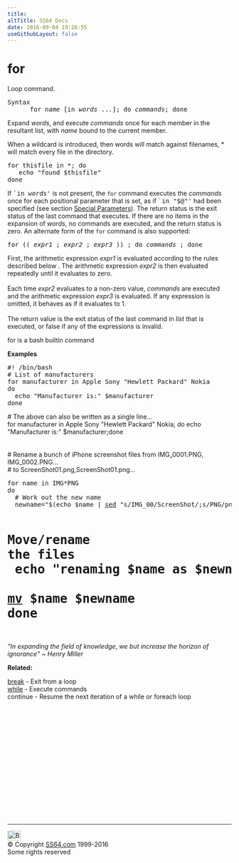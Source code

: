 ```yaml
---
title:
altTitle: SS64 Docs
date: 2016-09-04 19:26:55
useGithubLayout: false
---
```

<!-- #BeginLibraryItem "/Library/head_osx.lbi" --><!-- #EndLibraryItem --><h1>for</h1>
<p>Loop command.</p>
<pre>Syntax
      for <var>name</var> [in <var>words</var> ...]; do <var>commands</var>; done</pre>
<p>Expand <var>words</var>, and execute <var>commands</var> once for each member in the resultant list, with <var>name</var> bound to the current member.</p>
<p>When a wildcard is introduced, then words will match against filenames, * will match every file in the directory.</p>
<pre>for thisfile in *; do
   echo "found $thisfile"
done</pre>
<p>If <samp>`in <var>words</var>'</samp> is not present, the <code>for</code> command executes the <var>commands</var> once for each positional parameter that is set, as if <samp>`in "$@"'</samp> had been specified (see section <a href="http://tiswww.case.edu/php/chet/bash/bashref.html#SEC25">Special Parameters</a>). The return status is the exit status of the last command that executes. If there are no items in the expansion of <var>words</var>, no commands are executed, and the return status is zero. An alternate form of the <code>for</code> command is also supported: </p>
<pre>for (( <var>expr1</var> ; <var>expr2</var> ; <var>expr3</var> )) ; do <var>commands</var> ; done</pre>
<p>First, the arithmetic expression <var>expr1</var> is evaluated according to the rules described below . The arithmetic expression <var>expr2</var> is then evaluated repeatedly until it evaluates to zero. <br>
    <br>
  Each time <var>expr2</var> evaluates to a non-zero value, <var>commands</var> are executed and the arithmetic expression <var>expr3</var> is evaluated. If any expression is omitted, it behaves as if it evaluates to 1. <br>
    <br>
  The return value is the exit status of the last command in <var>list</var> that is executed, or false if any of the expressions is invalid. </p>
<p>for is a bash builtin command </p>
<p><b>Examples</b></p>
<pre>#! /bin/bash<br># List of manufacturers<br>for manufacturer in Apple Sony "Hewlett Packard" Nokia<br>do<br>  echo "Manufacturer is:" $manufacturer<br>done
</pre>
<p># The above can also be written as a single line...<br>
<span class="code">for manufacturer in Apple Sony "Hewlett Packard" Nokia; do echo "Manufacturer is:" $manufacturer;done<br>
</span><br>
<br>
# Rename a bunch of iPhone screenshot files from IMG_0001.PNG, IMG_0002.PNG...<br>
# to ScreenShot01.png,ScreenShot01.png...</p>
<pre>for name in IMG*PNG<br>do
  # Work out the new name<br>  newname="$(echo $name | <a href="sed.html">sed</a> "s/IMG_00/ScreenShot/;s/PNG/png/")"

  # Move/rename the files<br>  echo "renaming $name as $newname"<br>  <a href="mv.html">mv</a> $name $newname<br>done
</pre>
<p class="quote"><i>"In expanding the field of knowledge, we but increase the horizon of ignorance" ~ Henry Miller </i> </p>
<p><b>Related:</b></p>
<p>
<a href="break.html">break</a> - Exit from a loop<br>
<a href="while.html">while</a> - Execute commands <br>
continue - Resume the next iteration of a while or foreach loop</p><!-- #BeginLibraryItem "/Library/foot_osx.lbi" --><p>
<!-- OSX300 -->
<ins class="adsbygoogle" style="display:inline-block;width:300px;height:250px" data-ad-client="ca-pub-6140977852749469" data-ad-slot="1823340303"></ins>
<script>
(adsbygoogle = window.adsbygoogle || []).push({});
</script></p>
<hr>
<div id="bl" class="footer"><a href="for.html#"><img src="../images/top.png" width="30" height="22" alt="Back to the Top"></a></div>
<div id="br" class="footer, tagline">© Copyright <a href="http://ss64.com/">SS64.com</a> 1999-2016<br>
Some rights reserved</div><!-- #EndLibraryItem -->
